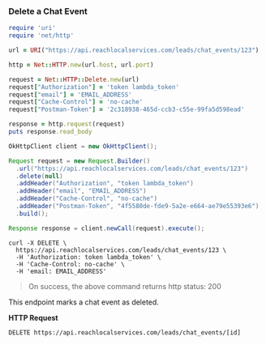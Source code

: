 ### Delete a Chat Event

```ruby
require 'uri'
require 'net/http'

url = URI("https://api.reachlocalservices.com/leads/chat_events/123")

http = Net::HTTP.new(url.host, url.port)

request = Net::HTTP::Delete.new(url)
request["Authorization"] = 'token lambda_token'
request["email"] = 'EMAIL_ADDRESS'
request["Cache-Control"] = 'no-cache'
request["Postman-Token"] = '2c318938-465d-ccb3-c55e-99fa5d598ead'

response = http.request(request)
puts response.read_body
```

```java
OkHttpClient client = new OkHttpClient();

Request request = new Request.Builder()
  .url("https://api.reachlocalservices.com/leads/chat_events/123")
  .delete(null)
  .addHeader("Authorization", "token lambda_token")
  .addHeader("email", "EMAIL_ADDRESS")
  .addHeader("Cache-Control", "no-cache")
  .addHeader("Postman-Token", "4f5580de-fde9-5a2e-e664-ae79e55393e6")
  .build();

Response response = client.newCall(request).execute();
```

```shell
curl -X DELETE \
  https://api.reachlocalservices.com/leads/chat_events/123 \
  -H 'Authorization: token lambda_token' \
  -H 'Cache-Control: no-cache' \
  -H 'email: EMAIL_ADDRESS'
```

> On success, the above command returns http status: 200



This endpoint marks a chat event as deleted.

**HTTP Request**

`DELETE https://api.reachlocalservices.com/leads/chat_events/[id]`

